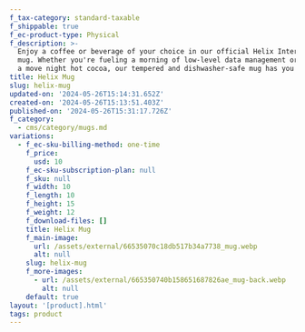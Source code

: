 ```yaml
---
f_tax-category: standard-taxable
f_shippable: true
f_ec-product-type: Physical
f_description: >-
  Enjoy a coffee or beverage of your choice in our official Helix International
  mug. Whether you're fueling a morning of low-level data management or serving
  a move night hot cocoa, our tempered and dishwasher-safe mug has you covered.
title: Helix Mug
slug: helix-mug
updated-on: '2024-05-26T15:14:31.652Z'
created-on: '2024-05-26T15:13:51.403Z'
published-on: '2024-05-26T15:31:17.726Z'
f_category:
  - cms/category/mugs.md
variations:
  - f_ec-sku-billing-method: one-time
    f_price:
      usd: 10
    f_ec-sku-subscription-plan: null
    f_sku: null
    f_width: 10
    f_length: 10
    f_height: 15
    f_weight: 12
    f_download-files: []
    title: Helix Mug
    f_main-image:
      url: /assets/external/66535070c18db517b34a7738_mug.webp
      alt: null
    slug: helix-mug
    f_more-images:
      - url: /assets/external/665350740b158651687826ae_mug-back.webp
        alt: null
    default: true
layout: '[product].html'
tags: product
---
```



